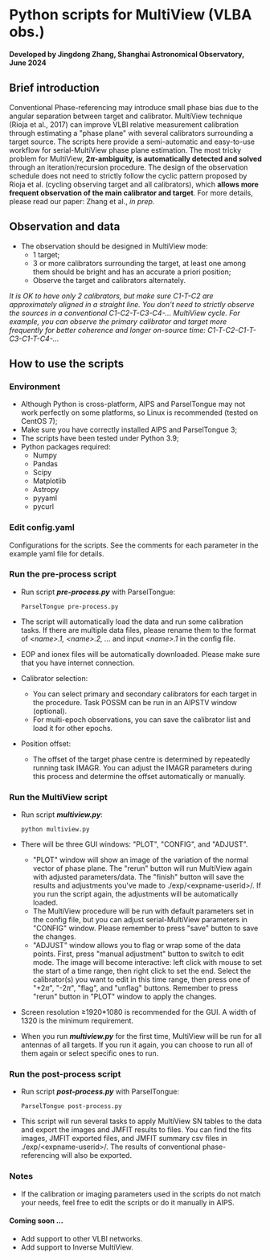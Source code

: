 # Python scripts for MultiView (VLBA obs.)
**Developed by Jingdong Zhang, Shanghai Astronomical Observatory, June 2024**

## Brief introduction
Conventional Phase-referencing may introduce small phase bias due to the angular separation between target and calibrator. MultiView technique (Rioja et al., 2017) can improve VLBI relative measurement calibration through estimating a "phase plane" with several calibrators surrounding a target source. The scripts here provide a semi-automatic and easy-to-use workflow for serial-MultiView phase plane estimation. The most tricky problem for MultiView, **2$\pi$-ambiguity, is automatically detected and solved** through an iteration/recursion procedure. The design of the observation schedule does not need to strictly follow the cyclic pattern proposed by Rioja et al. (cycling observing target and all calibrators), which **allows more frequent observation of the main calibrator and target**. For more details, please read our paper: Zhang et al., _in prep._

## Observation and data
* The observation should be designed in MultiView mode:
    + 1 target;
    + 3 or more calibrators surrounding the target, at least one among them should be bright and has an accurate a priori position;
    + Observe the target and calibrators alternately.

_It is OK to have only 2 calibrators, but make sure C1-T-C2 are approximately aligned in a straight line._
_You don't need to strictly observe the sources in a conventional C1-C2-T-C3-C4-... MultiView cycle. For example, you can observe the primary calibrator and target more frequently for better coherence and longer on-source time: C1-T-C2-C1-T-C3-C1-T-C4-..._

## How to use the scripts

### Environment
* Although Python is cross-platform, AIPS and ParselTongue may not work perfectly on some platforms, so Linux is recommended (tested on CentOS 7);
* Make sure you have correctly installed AIPS and ParselTongue 3;
* The scripts have been tested under Python 3.9;
* Python packages required:
    * Numpy
    * Pandas
	* Scipy
    * Matplotlib
    * Astropy
    * pyyaml
    * pycurl

### Edit config.yaml
Configurations for the scripts. See the comments for each parameter in the example yaml file for details.

### Run the pre-process script
* Run script _**pre-process.py**_ with ParselTongue:
    ```
    ParselTongue pre-process.py
    ```

* The script will automatically load the data and run some calibration tasks. If there are multiple data files, please rename them to the format of _\<name\>.1, \<name\>.2, ..._ and input _\<name\>.1_ in the config file.
* EOP and ionex files will be automatically downloaded. Please make sure that you have internet connection.

* Calibrator selection:
    * You can select primary and secondary calibrators for each target in the procedure. Task POSSM can be run in an AIPSTV window (optional).
    * For muiti-epoch observations, you can save the calibrator list and load it for other epochs.

* Position offset:
    * The offset of the target phase centre is determined by repeatedly running task IMAGR. You can adjust the IMAGR parameters during this process and determine the offset automatically or manually.

### Run the MultiView script
* Run script _**multiview.py**_:
    ```
    python multiview.py
    ```

* There will be three GUI windows: "PLOT", "CONFIG", and "ADJUST".
    * "PLOT" window will show an image of the variation of the normal vector of phase plane. The "rerun" button will run MultiView again with adjusted parameters/data. The "finish" button will save the results and adjustments you've made to ./exp/\<expname-userid\>/. If you run the script again, the adjustments will be automatically loaded.
    * The MultiView procedure will be run with default parameters set in the config file, but you can adjust serial-MultiView parameters in "CONFIG" window. Please remember to press "save" button to save the changes.
    * "ADJUST" window allows you to flag or wrap some of the data points. First, press "manual adjustment" button to switch to edit mode. The image will become interactive: left click with mouse to set the start of a time range, then right click to set the end. Select the calibrator(s) you want to edit in this time range, then press one of "+2$\pi$", "-2$\pi$", "flag", and "unflag" buttons. Remember to press "rerun" button in "PLOT" window to apply the changes.
* Screen resolution $\ge$1920*1080 is recommended for the GUI. A width of 1320 is the minimum requirement.
* When you run _**multiview.py**_ for the first time, MultiView will be run for all antennas of all targets. If you run it again, you can choose to run all of them again or select specific ones to run.

### Run the post-process script
* Run script _**post-process.py**_ with ParselTongue:
    ```
    ParselTongue post-process.py
    ```

* This script will run several tasks to apply MultiView SN tables to the data and export the images and JMFIT results to files. You can find the fits images, JMFIT exported files, and JMFIT summary csv files in ./exp/\<expname-userid\>/. The results of conventional phase-referencing will also be exported.

### Notes
* If the calibration or imaging parameters used in the scripts do not match your needs, feel free to edit the scripts or do it manually in AIPS.

#### Coming soon ...
* Add support to other VLBI networks.
* Add support to Inverse MultiView.
